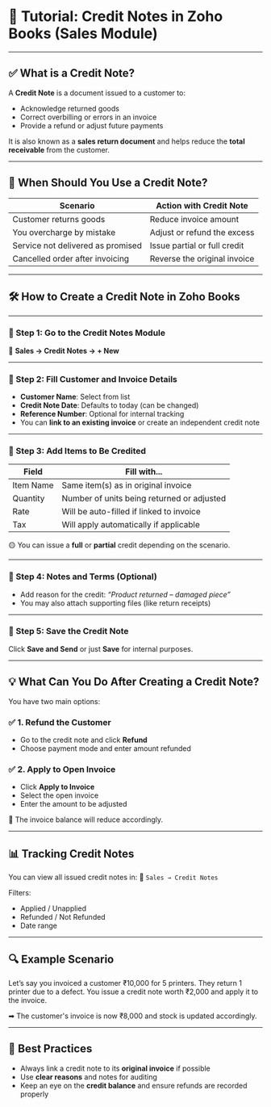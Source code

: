 # 🧾 Tutorial: **Credit Notes in Zoho Books (Sales Module)**

---

## ✅ What is a Credit Note?

A **Credit Note** is a document issued to a customer to:

* Acknowledge returned goods
* Correct overbilling or errors in an invoice
* Provide a refund or adjust future payments

It is also known as a **sales return document** and helps reduce the **total receivable** from the customer.

---

## 🔄 When Should You Use a Credit Note?

| Scenario                          | Action with Credit Note      |
| --------------------------------- | ---------------------------- |
| Customer returns goods            | Reduce invoice amount        |
| You overcharge by mistake         | Adjust or refund the excess  |
| Service not delivered as promised | Issue partial or full credit |
| Cancelled order after invoicing   | Reverse the original invoice |

---

## 🛠️ How to Create a Credit Note in Zoho Books

---

### 🔹 Step 1: Go to the Credit Notes Module

📍 **Sales → Credit Notes → + New**

---

### 🔹 Step 2: Fill Customer and Invoice Details

* **Customer Name**: Select from list
* **Credit Note Date**: Defaults to today (can be changed)
* **Reference Number**: Optional for internal tracking
* You can **link to an existing invoice** or create an independent credit note

---

### 🔹 Step 3: Add Items to Be Credited

| Field     | Fill with...                               |
| --------- | ------------------------------------------ |
| Item Name | Same item(s) as in original invoice        |
| Quantity  | Number of units being returned or adjusted |
| Rate      | Will be auto-filled if linked to invoice   |
| Tax       | Will apply automatically if applicable     |

🟡 You can issue a **full** or **partial** credit depending on the scenario.

---

### 🔹 Step 4: Notes and Terms (Optional)

* Add reason for the credit: *“Product returned – damaged piece”*
* You may also attach supporting files (like return receipts)

---

### 🔹 Step 5: Save the Credit Note

Click **Save and Send** or just **Save** for internal purposes.

---

## 💡 What Can You Do After Creating a Credit Note?

You have two main options:

### ✅ 1. **Refund the Customer**

* Go to the credit note and click **Refund**
* Choose payment mode and enter amount refunded

### ✅ 2. **Apply to Open Invoice**

* Click **Apply to Invoice**
* Select the open invoice
* Enter the amount to be adjusted

📌 The invoice balance will reduce accordingly.

---

## 📊 Tracking Credit Notes

You can view all issued credit notes in:
📍 `Sales → Credit Notes`

Filters:

* Applied / Unapplied
* Refunded / Not Refunded
* Date range

---

## 🔍 Example Scenario

Let’s say you invoiced a customer ₹10,000 for 5 printers.
They return 1 printer due to a defect.
You issue a credit note worth ₹2,000 and apply it to the invoice.

➡ The customer's invoice is now ₹8,000 and stock is updated accordingly.

---

## 🧠 Best Practices

* Always link a credit note to its **original invoice** if possible
* Use **clear reasons** and notes for auditing
* Keep an eye on the **credit balance** and ensure refunds are recorded properly